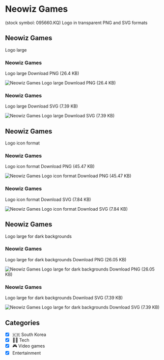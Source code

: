 # Neowiz Games
 (stock symbol: 095660.KQ) Logo in transparent PNG and SVG formats

## Neowiz Games
 Logo large

### Neowiz Games
 Logo large Download PNG (26.4 KB)

![Neowiz Games
 Logo large Download PNG (26.4 KB)](/img/orig/095660.KQ_BIG-b62265a3.png)

### Neowiz Games
 Logo large Download SVG (7.39 KB)

![Neowiz Games
 Logo large Download SVG (7.39 KB)](/img/orig/095660.KQ_BIG-d8dacd51.svg)

## Neowiz Games
 Logo icon format

### Neowiz Games
 Logo icon format Download PNG (45.47 KB)

![Neowiz Games
 Logo icon format Download PNG (45.47 KB)](/img/orig/095660.KQ-bac01244.png)

### Neowiz Games
 Logo icon format Download SVG (7.84 KB)

![Neowiz Games
 Logo icon format Download SVG (7.84 KB)](/img/orig/095660.KQ-30abfeef.svg)

## Neowiz Games
 Logo large for dark backgrounds

### Neowiz Games
 Logo large for dark backgrounds Download PNG (26.05 KB)

![Neowiz Games
 Logo large for dark backgrounds Download PNG (26.05 KB)](/img/orig/095660.KQ_BIG.D-2c48f2e2.png)

### Neowiz Games
 Logo large for dark backgrounds Download SVG (7.39 KB)

![Neowiz Games
 Logo large for dark backgrounds Download SVG (7.39 KB)](/img/orig/095660.KQ_BIG.D-cfc6a01b.svg)



## Categories
- [x] 🇰🇷 South Korea
- [x] 👩‍💻 Tech
- [x] 🎮 Video games
- [x] Entertainment
